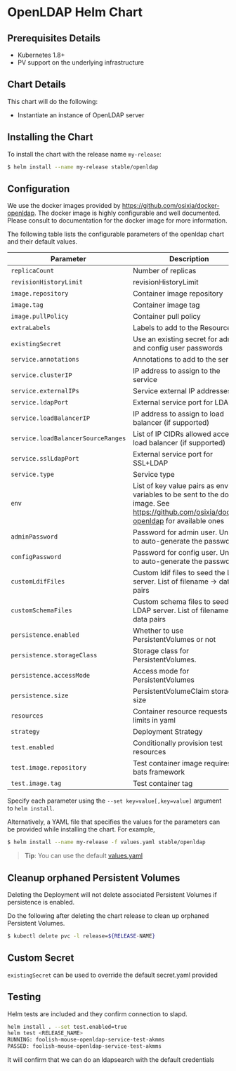 # OpenLDAP Helm Chart

## Prerequisites Details
* Kubernetes 1.8+
* PV support on the underlying infrastructure

## Chart Details
This chart will do the following:

* Instantiate an instance of OpenLDAP server

## Installing the Chart

To install the chart with the release name `my-release`:

```bash
$ helm install --name my-release stable/openldap
```

## Configuration

We use the docker images provided by https://github.com/osixia/docker-openldap. The docker image is highly configurable and well documented. Please consult to documentation for the docker image for more information.

The following table lists the configurable parameters of the openldap chart and their default values.

| Parameter                          | Description                                                               | Default           |
| ---------------------------------- | ------------------------------------------------------------------------- | ------------------|
| `replicaCount`                     | Number of replicas                                                        | `1`               |
| `revisionHistoryLimit`             | revisionHistoryLimit                                                      | `3`               |
| `image.repository`                 | Container image repository                                                | `osixia/openldap` |
| `image.tag`                        | Container image tag                                                       | `1.1.10`          |
| `image.pullPolicy`                 | Container pull policy                                                     | `IfNotPresent`    |
| `extraLabels`                      | Labels to add to the Resources                                            | `{}`              |
| `existingSecret`                   | Use an existing secret for admin and config user passwords                | `""`              |
| `service.annotations`              | Annotations to add to the service                                         | `{}`              |
| `service.clusterIP`                | IP address to assign to the service                                       | `""`              |
| `service.externalIPs`              | Service external IP addresses                                             | `[]`              |
| `service.ldapPort`                 | External service port for LDAP                                            | `389`             |
| `service.loadBalancerIP`           | IP address to assign to load balancer (if supported)                      | `""`              |
| `service.loadBalancerSourceRanges` | List of IP CIDRs allowed access to load balancer (if supported)           | `[]`              |
| `service.sslLdapPort`              | External service port for SSL+LDAP                                        | `636`             |
| `service.type`                     | Service type                                                              | `ClusterIP`       |
| `env`                              | List of key value pairs as env variables to be sent to the docker image. See https://github.com/osixia/docker-openldap for available ones | `[see values.yaml]`  |
| `adminPassword`                    | Password for admin user. Unset to auto-generate the password              | None              |
| `configPassword`                   | Password for config user. Unset to auto-generate the password             | None              |
| `customLdifFiles`                  | Custom ldif files to seed the LDAP server. List of filename -> data pairs | None              |
| `customSchemaFiles`                | Custom schema files to seed the LDAP server. List of filename -> data pairs | None            |
| `persistence.enabled`              | Whether to use PersistentVolumes or not                                   | `false`           |
| `persistence.storageClass`         | Storage class for PersistentVolumes.                                      | `<unset>`         |
| `persistence.accessMode`           | Access mode for PersistentVolumes                                         | `ReadWriteOnce`   |
| `persistence.size`                 | PersistentVolumeClaim storage size                                        | `8Gi`             |
| `resources`                        | Container resource requests and limits in yaml                            | `{}`              |
| `strategy`                         | Deployment Strategy                                                       | None              |
| `test.enabled`                     | Conditionally provision test resources                                    | `false`           |
| `test.image.repository`            | Test container image requires bats framework                              | `dduportal/bats`  |
| `test.image.tag`                   | Test container tag                                                        | `0.4.0`           |


Specify each parameter using the `--set key=value[,key=value]` argument to `helm install`.

Alternatively, a YAML file that specifies the values for the parameters can be provided while installing the chart. For example,

```bash
$ helm install --name my-release -f values.yaml stable/openldap
```

> **Tip**: You can use the default [values.yaml](values.yaml)


## Cleanup orphaned Persistent Volumes

Deleting the Deployment will not delete associated Persistent Volumes if persistence is enabled.

Do the following after deleting the chart release to clean up orphaned Persistent Volumes.

```bash
$ kubectl delete pvc -l release=${RELEASE-NAME}
```

## Custom Secret

`existingSecret` can be used to override the default secret.yaml provided

## Testing

Helm tests are included and they confirm connection to slapd.

```bash
helm install . --set test.enabled=true
helm test <RELEASE_NAME>
RUNNING: foolish-mouse-openldap-service-test-akmms
PASSED: foolish-mouse-openldap-service-test-akmms
```

It will confirm that we can do an ldapsearch with the default credentials
